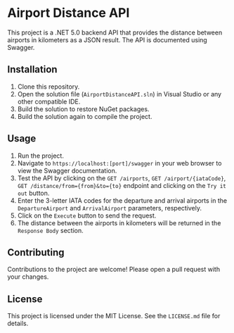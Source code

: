 # Airport Distance API

This project is a .NET 5.0 backend API that provides the distance between airports in kilometers as a JSON result. The API is documented using Swagger.

## Installation

1. Clone this repository.
2. Open the solution file (`AirportDistanceAPI.sln`) in Visual Studio or any other compatible IDE.
3. Build the solution to restore NuGet packages.
4. Build the solution again to compile the project.

## Usage

1. Run the project.
2. Navigate to `https://localhost:[port]/swagger` in your web browser to view the Swagger documentation.
3. Test the API by clicking on the `GET /airports`, `GET /airport/{iataCode}`, `GET /distance/from={from}&to={to}` endpoint and clicking on the `Try it out` button.
4. Enter the 3-letter IATA codes for the departure and arrival airports in the `DepartureAirport` and `ArrivalAirport` parameters, respectively.
5. Click on the `Execute` button to send the request.
6. The distance between the airports in kilometers will be returned in the `Response Body` section.

## Contributing

Contributions to the project are welcome! Please open a pull request with your changes.

## License

This project is licensed under the MIT License. See the `LICENSE.md` file for details.
